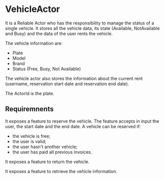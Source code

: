 ﻿# VehicleActor

It is a Reliable Actor who has the responsibility to manage the status of a single vehicle. It stores all the vehicle data, its state (Available, NotAvailable and Busy) and the data of the user rents the vehicle.

The vehicle information are:
* Plate
* Model
* Brand
* Status (Free, Busy, Not Available)

The vehicle actor also stores the information about the current rent (username, reservation start date and reservation end date).

The ActorId is the plate.

## Requiremnents
It exposes a feature to reserve the vehicle. The feature accepts in input the user, the start date and the end date. A vehicle can be reserved if:
* the vehicle is free; 
* the user is valid; 
* the user hasn't another vehicle;
* the user has paid all previous invoices.

It exposes a feature to return the vehicle.

It exposes a feature to retrieve the vehicle information.



